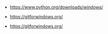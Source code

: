 



- https://www.python.org/downloads/windows/

- https://gitforwindows.org/

- https://gitforwindows.org/

